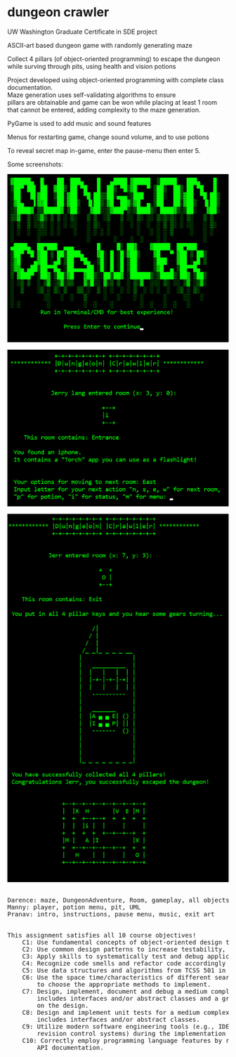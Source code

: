 # dungeon crawler

  
UW Washington Graduate Certificate in SDE project  
  
ASCII-art based dungeon game with randomly generating maze  
  
Collect 4 pillars (of object-oriented programming) to escape the dungeon  
while surving through pits, using health and vision potions  
  
Project developed using object-oriented programming with complete class documentation.  
Maze generation uses self-validating algorithms to ensure  
pillars are obtainable and game can be won while placing at least 1 room  
that cannot be entered, adding complexity to the maze generation.  
  
PyGame is used to add music and sound features  
  
Menus for restarting game, change sound volume, and to use potions  
  
To reveal secret map in-game, enter the pause-menu then enter 5.  

Some screenshots:  

![Screenshot1](https://github.com/darenceT/dungeon/blob/main/docs/screenshot1.png)  
  
![Screenshot2](https://github.com/darenceT/dungeon/blob/main/docs/screenshot2.png)  
  
![Screenshot3](https://github.com/darenceT/dungeon/blob/main/docs/screenshot3.png)  

  
  
<pre>

Darence: maze, DungeonAdventure, Room, gameplay, all objects, UML, sound & pause menu, art
Manny: player, potion menu, pit, UML
Pranav: intro, instructions, pause menu, music, exit art


This assignment satisfies all 10 course objectives! 
    C1: Use fundamental concepts of object-oriented design to write modular, extensible code
    C2: Use common design patterns to increase testability, readability, and maintainability of code
    C3: Apply skills to systematically test and debug applications
    C4: Recognize code smells and refactor code accordingly
    C5: Use data structures and algorithms from TCSS 501 in programming applications
    C6: Use the space time/characteristics of different search and sorting algorithms learned in TCSS 501
        to choose the appropriate methods to implement.
    C7: Design, implement, document and debug a medium complexity program with an object hierarchy that
        includes interfaces and/or abstract classes and a graphical user interface, given some guidance 
        on the design.
    C8: Design and implement unit tests for a medium complexity program with an object hierarchy that
        includes interfaces and/or abstract classes.
    C9: Utilize modern software engineering tools (e.g., IDEs, static checkers, unit testing frameworks,
        revision control systems) during the implementation of a medium complexity program.
    C10: Correctly employ programming language features by reading and interpreting the associated published
        API documentation.
</pre>
